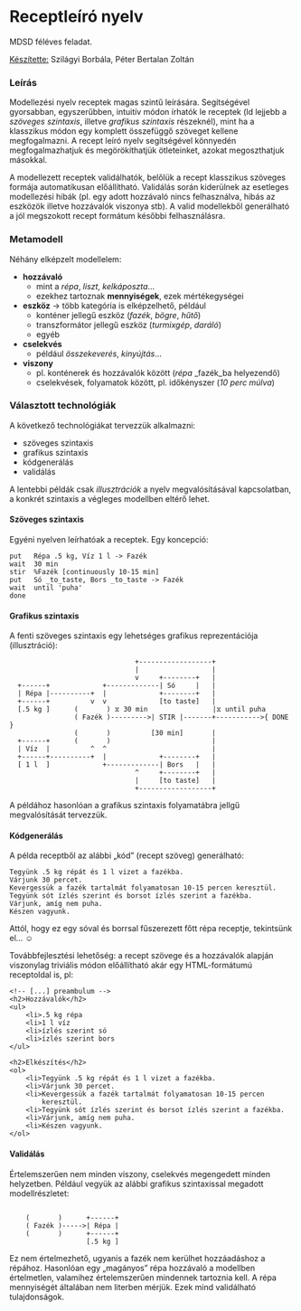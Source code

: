 Receptleíró nyelv
================

MDSD féléves feladat.

<ins>Készítette:</ins> Szilágyi Borbála, Péter Bertalan Zoltán

### Leírás

Modellezési nyelv receptek magas szintű leírására. Segítségével
gyorsabban, egyszerűbben, intuitív módon írhatók le receptek (ld lejjebb
a _szöveges szintaxis_, illetve _grafikus szintaxis_ részeknél), mint
ha a klasszikus módon egy komplett összefüggő szöveget kellene megfogalmazni.
A recept leíró nyelv segítségével könnyedén megfogalmazhatjuk és
megörökíthatjük ötleteinket, azokat megoszthatjuk másokkal.

A modellezett receptek validálhatók, belőlük a recept klasszikus
szöveges formája automatikusan előállítható. Validálás során kiderülnek az
esetleges modellezési hibák (pl. egy adott hozzávaló nincs felhasználva, hibás
az eszközök illetve hozzávalók viszonya stb). A valid modellekből generálható
a jól megszokott recept formátum későbbi felhasználásra.


### Metamodell

Néhány elképzelt modellelem:
* **hozzávaló**
  * mint a _répa_, _liszt_, _kelkáposzta_…
  * ezekhez tartoznak **mennyiségek**, ezek mértékegységei
* **eszköz** → több kategória is elképzelhető, például
  * konténer jellegű eszköz (_fazék_, _bögre_, _hűtő_)
  * transzformátor jellegű eszköz (_turmixgép_, _daráló_)
  * egyéb
* **cselekvés**
  * például _összekeverés_, _kinyújtás_…
* **viszony**
  * pl. konténerek és hozzávalók között (_répa_ _fazék_ba helyezendő)
  * cselekvések, folyamatok között, pl. időkényszer (_10 perc múlva_)

### Választott technológiák

A következő technológiákat tervezzük alkalmazni:
* szöveges szintaxis
* grafikus szintaxis
* kódgenerálás
* validálás

A lentebbi példák csak _illusztrációk_ a nyelv megvalósításával
kapcsolatban, a konkrét szintaxis a végleges modellben eltérő lehet.

#### Szöveges szintaxis

Egyéni nyelven leírhatóak a receptek. Egy koncepció:

```
put   Répa .5 kg, Víz 1 l -> Fazék
wait  30 min
stir  %Fazék [continuously 10-15 min]
put   Só _to_taste, Bors _to_taste -> Fazék
wait  until 'puha'
done
```


#### Grafikus szintaxis

A fenti szöveges szintaxis egy lehetséges grafikus reprezentációja
(illusztráció):

```
                               +------------------+
                               |                  |
                               v     +--------+   |
  +------+             +-------------| Só     |   |
  | Répa |----------+  |             +--------+   |
  +------+          v  v             [to taste]   |
  [.5 kg ]      (       ) ⧖ 30 min                |⧖ until puha
                ( Fazék )--------->| STIR |-------+----------->{ DONE }
                (       )          [30 min]       |
  +------+      (       )                         |
  | Víz  |          ^  ^                          |
  +------+----------+  |             +--------+   |
  [ 1 l  ]             +-------------| Bors   |   |
                               ^     +--------+   |
                               |     [to taste]   |
                               +------------------+

```

A példához hasonlóan a grafikus szintaxis folyamatábra jellgű
megvalósítását tervezzük.

#### Kódgenerálás

A példa receptből az alábbi „kód” (recept szöveg) generálható:

```
Tegyünk .5 kg répát és 1 l vizet a fazékba.
Várjunk 30 percet.
Kevergessük a fazék tartalmát folyamatosan 10-15 percen keresztül.
Tegyünk sót ízlés szerint és borsot ízlés szerint a fazékba.
Várjunk, amíg nem puha.
Készen vagyunk.

```

Attól, hogy ez egy sóval és borrsal fűszerezett főtt répa receptje,
tekintsünk el… ☺

Továbbfejlesztési lehetőség: a recept szövege és a hozzávalók alapján
viszonylag triviális módon előállítható akár egy HTML-formátumú
receptoldal is, pl:

```
<!-- [...] preambulum -->
<h2>Hozzávalók</h2>
<ul>
    <li>.5 kg répa
    <li>1 l víz
    <li>ízlés szerint só
    <li>ízlés szerint bors
</ul>

<h2>Elkészítés</h2>
<ol>
    <li>Tegyünk .5 kg répát és 1 l vizet a fazékba.
    <li>Várjunk 30 percet.
    <li>Kevergessük a fazék tartalmát folyamatosan 10-15 percen
        keresztül.
    <li>Tegyünk sót ízlés szerint és borsot ízlés szerint a fazékba.
    <li>Várjunk, amíg nem puha.
    <li>Készen vagyunk.
</ol>
```


#### Validálás

Értelemszerűen nem minden viszony, cselekvés megengedett minden
helyzetben. Például vegyük az alábbi grafikus szintaxissal megadott
modellrészletet:

```

    (       )      +------+
    ( Fazék )----->| Répa |
    (       )      +------+
                   [.5 kg ]
```

Ez nem értelmezhető, ugyanis a fazék nem kerülhet hozzáadáshoz a
répához. Hasonlóan egy „magányos” répa hozzávaló a modellben
értelmetlen, valamihez értelemszerűen mindennek tartoznia kell. A répa
mennyiségét általában nem literben mérjük. Ezek mind validálható
tulajdonságok.
